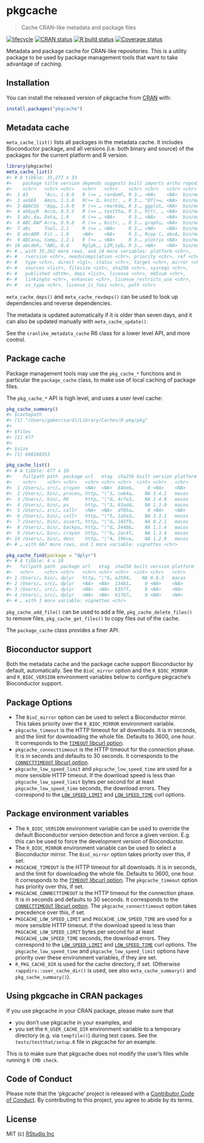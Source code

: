 
<!-- README.md is generated from README.Rmd. Please edit that file -->

# pkgcache

> Cache CRAN-like metadata and package files

<!-- badges: start -->

[![lifecycle](https://img.shields.io/badge/lifecycle-experimental-orange.svg)](https://lifecycle.r-lib.org/articles/stages.html)
[![CRAN
status](https://www.r-pkg.org/badges/version/pkgcache)](https://cran.r-project.org/package=pkgcache)
[![R build
status](https://github.com/r-lib/pkgcache/workflows/R-CMD-check/badge.svg)](https://github.com/r-lib/pkgcache/actions)
[![Coverage
status](https://codecov.io/gh/r-lib/pkgcache/branch/master/graph/badge.svg)](https://codecov.io/github/r-lib/pkgcache?branch=master)
<!-- badges: end -->

Metadata and package cache for CRAN-like repositories. This is a utility
package to be used by package management tools that want to take
advantage of caching.

## Installation

You can install the released version of pkgcache from
[CRAN](https://CRAN.R-project.org) with:

``` r
install.packages("pkgcache")
```

## Metadata cache

`meta_cache_list()` lists all packages in the metadata cache. It
includes Bioconductor package, and all versions (i.e. both binary and
source) of the packages for the current platform and R version.

``` r
library(pkgcache)
meta_cache_list()
#> # A tibble: 35,272 x 33
#>    package title version depends suggests built imports archs repodir
#>    <chr>   <chr> <chr>   <chr>   <chr>    <chr> <chr>   <chr> <chr>  
#>  1 A3      "Acc… 1.0.0   R (>= … randomF… R 3.… <NA>    <NA>  bin/ma…
#>  2 aaSEA   Amin… 1.1.0   R(>= 3… knitr, … R 3.… "DT(>=… <NA>  bin/ma…
#>  3 ABACUS  "App… 1.0.0   R (>= … rmarkdo… R 3.… ggplot… <NA>  bin/ma…
#>  4 abbyyR  Acce… 0.5.5   R (>= … testtha… R 3.… httr, … <NA>  bin/ma…
#>  5 abc.da… Data… 1.0     R (>= … <NA>     R 3.… <NA>    <NA>  bin/ma…
#>  6 ABC.RAP Arra… 0.9.0   R (>= … knitr, … R 3.… graphi… <NA>  bin/ma…
#>  7 abc     Tool… 2.1     R (>= … <NA>     R 3.… <NA>    <NA>  bin/ma…
#>  8 abcADM  Fit … 1.0     <NA>    <NA>     R 3.… Rcpp (… abcA… bin/ma…
#>  9 ABCana… Comp… 1.2.1   R (>= … <NA>     R 3.… plotrix <NA>  bin/ma…
#> 10 abcdeF… "ABC… 0.4     Rglpk,… LIM,syb… R 3.… <NA>    <NA>  bin/ma…
#> # … with 35,262 more rows, and 24 more variables: platform <chr>,
#> #   rversion <chr>, needscompilation <chr>, priority <chr>, ref <chr>,
#> #   type <chr>, direct <lgl>, status <chr>, target <chr>, mirror <chr>,
#> #   sources <list>, filesize <int>, sha256 <chr>, sysreqs <chr>,
#> #   published <dttm>, deps <list>, license <chr>, md5sum <chr>,
#> #   linkingto <chr>, enhances <chr>, license_restricts_use <chr>,
#> #   os_type <chr>, license_is_foss <chr>, path <chr>
```

`meta_cache_deps()` and `meta_cache_revdeps()` can be used to look up
dependencies and reverse dependencies.

The metadata is updated automatically if it is older than seven days,
and it can also be updated manually with `meta_cache_update()`.

See the `cranlike_metadata_cache` R6 class for a lower level API, and
more control.

## Package cache

Package management tools may use the `pkg_cache_*` functions and in
particular the `package_cache` class, to make use of local caching of
package files.

The `pkg_cache_*` API is high level, and uses a user level cache:

``` r
pkg_cache_summary()
#> $cachepath
#> [1] "/Users/gaborcsardi/Library/Caches/R-pkg/pkg"
#> 
#> $files
#> [1] 677
#> 
#> $size
#> [1] 608180353
```

``` r
pkg_cache_list()
#> # A tibble: 677 x 10
#>    fullpath path  package url   etag  sha256 built version platform
#>    <chr>    <chr> <chr>   <chr> <chr> <chr>  <int> <chr>   <chr>   
#>  1 /Users/… src/… crayon  <NA>  <NA>  84be6…     0 <NA>    <NA>    
#>  2 /Users/… bin/… proces… http… "\"3… ce84a…    NA 3.4.1   macos   
#>  3 /Users/… bin/… R6      http… "\"d… 4cfe3…    NA 2.4.0   macos   
#>  4 /Users/… bin/… ps      http… "\"3… 63add…    NA 1.3.0   macos   
#>  5 /Users/… src/… callr   <NA>  <NA>  df85a…     0 <NA>    <NA>    
#>  6 /Users/… bin/… callr   http… "\"5… 1a5e3…    NA 3.3.1   macos   
#>  7 /Users/… bin/… assert… http… "\"d… 103f9…    NA 0.2.1   macos   
#>  8 /Users/… bin/… backpo… http… "\"d… 344bb…    NA 1.1.4   macos   
#>  9 /Users/… bin/… crayon  http… "\"b… 2ac4f…    NA 1.3.4   macos   
#> 10 /Users/… bin/… desc    http… "\"4… 196ce…    NA 1.2.0   macos   
#> # … with 667 more rows, and 1 more variable: vignettes <chr>
```

``` r
pkg_cache_find(package = "dplyr")
#> # A tibble: 4 x 10
#>   fullpath path  package url   etag  sha256 built version platform
#>   <chr>    <chr> <chr>   <chr> <chr> <chr>  <int> <chr>   <chr>   
#> 1 /Users/… bin/… dplyr   http… "\"6… e2594…    NA 0.8.3   macos   
#> 2 /Users/… src/… dplyr   <NA>  <NA>  134b1…     0 <NA>    <NA>    
#> 3 /Users/… src/… dplyr   <NA>  <NA>  b357f…     0 <NA>    <NA>    
#> 4 /Users/… src/… dplyr   <NA>  <NA>  81767…     0 <NA>    <NA>    
#> # … with 1 more variable: vignettes <chr>
```

`pkg_cache_add_file()` can be used to add a file,
`pkg_cache_delete_files()` to remove files, `pkg_cache_get_files()` to
copy files out of the cache.

The `package_cache` class provides a finer API.

## Bioconductor support

Both the metadata cache and the package cache support Bioconductor by
default, automatically. See the `BioC_mirror` option and the
`R_BIOC_MIRROR` and `R_BIOC_VERSION` environment variables below to
configure pkgcache’s Bioconductor support.

## Package Options

  - The `BioC_mirror` option can be used to select a Bioconductor
    mirror. This takes priority over the `R_BIOC_MIRROR` environment
    variable.
  - `pkgcache_timeout` is the HTTP timeout for all downloads. It is in
    seconds, and the limit for downloading the whole file. Defaults to
    3600, one hour. It corresponds to the [`TIMEOUT` libcurl
    option](https://curl.se/libcurl/c/CURLOPT_TIMEOUT.html).
  - `pkgcache_connecttimeout` is the HTTP timeout for the connection
    phase. It is in seconds and defaults to 30 seconds. It corresponds
    to the [`CONNECTTIMEOUT` libcurl
    option](https://curl.se/libcurl/c/CURLOPT_CONNECTTIMEOUT.html).
  - `pkgcache_low_speed_limit` and `pkgcache_low_speed_time` are used
    for a more sensible HTTP timeout. If the download speed is less than
    `pkgcache_low_speed_limit` bytes per second for at least
    `pkgcache_low_speed_time` seconds, the download errors. They
    correspond to the
    [`LOW_SPEED_LIMIT`](https://curl.se/libcurl/c/CURLOPT_LOW_SPEED_LIMIT.html)
    and
    [`LOW_SPEED_TIME`](https://curl.se/libcurl/c/CURLOPT_LOW_SPEED_TIME.html)
    curl options.

## Package environment variables

  - The `R_BIOC_VERSION` environment variable can be used to override
    the default Bioconductor version detection and force a given
    version. E.g. this can be used to force the development version of
    Bioconductor.
  - The `R_BIOC_MIRROR` environment variable can be used to select a
    Bioconductor mirror. The `BioC_mirror` option takes priority over
    this, if set.
  - `PKGCACHE_TIMEOUT` is the HTTP timeout for all downloads. It is in
    seconds, and the limit for downloading the whole file. Defaults to
    3600, one hour. It corresponds to the [`TIMEOUT` libcurl
    option](https://curl.se/libcurl/c/CURLOPT_TIMEOUT.html). The
    `pkgcache_timeout` option has priority over this, if set.
  - `PKGCACHE_CONNECTTIMEOUT` is the HTTP timeout for the connection
    phase. It is in seconds and defaults to 30 seconds. It corresponds
    to the [`CONNECTTIMEOUT` libcurl
    option](https://curl.se/libcurl/c/CURLOPT_CONNECTTIMEOUT.html).
    The `pkgcache_connecttimeout` option takes precedence over this, if
    set.
  - `PKGCACHE_LOW_SPEED_LIMIT` and `PKGCACHE_LOW_SPEED_TIME` are used
    for a more sensible HTTP timeout. If the download speed is less than
    `PKGCACHE_LOW_SPEED_LIMIT` bytes per second for at least
    `PKGCACHE_LOW_SPEED_TIME` seconds, the download errors. They
    correspond to the
    [`LOW_SPEED_LIMIT`](https://curl.se/libcurl/c/CURLOPT_LOW_SPEED_LIMIT.html)
    and
    [`LOW_SPEED_TIME`](https://curl.se/libcurl/c/CURLOPT_LOW_SPEED_TIME.html)
    curl options. The `pkgcache_low_speed_time` and
    `pkgcache_low_speed_limit` options have priority over these
    environment variables, if they are set.
  - `R_PKG_CACHE_DIR` is used for the cache directory, if set.
    (Otherwise `rappdirs::user_cache_dir()` is used, see also
    `meta_cache_summary()` and `pkg_cache_summary()`).

## Using pkgcache in CRAN packages

If you use pkgcache in your CRAN package, please make sure that

  - you don’t use pkgcache in your examples, and
  - you set the `R_USER_CACHE_DIR` environment variable to a temporary
    directory (e.g. via `tempfile()`) during test cases. See the
    `tests/testthat/setup.R` file in pkgcache for an example.

This is to make sure that pkgcache does not modify the user’s files
while running `R CMD check`.

## Code of Conduct

Please note that the ‘pkgcache’ project is released with a [Contributor
Code of
Conduct](https://github.com/r-lib/pkgcache/blob/master/.github/CODE_OF_CONDUCT.md).
By contributing to this project, you agree to abide by its terms.

## License

MIT (c) [RStudio Inc](https://www.rstudio.com/)
